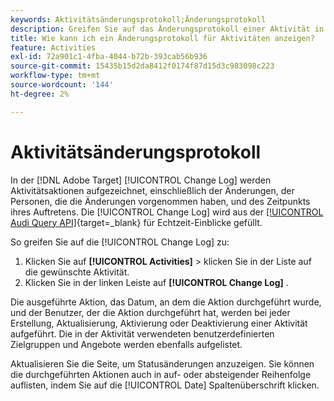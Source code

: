 ```yaml
---
keywords: Aktivitätsänderungsprotokoll;Änderungsprotokoll
description: Greifen Sie auf das Änderungsprotokoll einer Aktivität in Adobe zu [!DNL Target]  um aufzuzeichnen, wer Ihre Aktivitäten geändert hat und wann die Änderungen vorgenommen wurden.
title: Wie kann ich ein Änderungsprotokoll für Aktivitäten anzeigen?
feature: Activities
exl-id: 72a901c1-4fba-4044-b72b-393cab56b936
source-git-commit: 15435b15d2da8412f0174f87d15d3c983098c223
workflow-type: tm+mt
source-wordcount: '144'
ht-degree: 2%

---
```


# Aktivitätsänderungsprotokoll

In der [!DNL Adobe Target] [!UICONTROL Change Log] werden Aktivitätsaktionen aufgezeichnet, einschließlich der Änderungen, der Personen, die die Änderungen vorgenommen haben, und des Zeitpunkts ihres Auftretens. Die [!UICONTROL Change Log] wird aus der [[!UICONTROL Audi Query API]](https://experienceleague.adobe.com/en/docs/experience-platform/landing/governance-privacy-security/audit-logs/audit-api/overview){target=_blank} für Echtzeit-Einblicke gefüllt.

So greifen Sie auf die [!UICONTROL Change Log] zu:

1. Klicken Sie auf **[!UICONTROL Activities]** > klicken Sie in der Liste auf die gewünschte Aktivität.
1. Klicken Sie in der linken Leiste auf **[!UICONTROL Change Log]** .

Die ausgeführte Aktion, das Datum, an dem die Aktion durchgeführt wurde, und der Benutzer, der die Aktion durchgeführt hat, werden bei jeder Erstellung, Aktualisierung, Aktivierung oder Deaktivierung einer Aktivität aufgeführt. Die in der Aktivität verwendeten benutzerdefinierten Zielgruppen und Angebote werden ebenfalls aufgelistet.

Aktualisieren Sie die Seite, um Statusänderungen anzuzeigen. Sie können die durchgeführten Aktionen auch in auf- oder absteigender Reihenfolge auflisten, indem Sie auf die [!UICONTROL Date] Spaltenüberschrift klicken.
